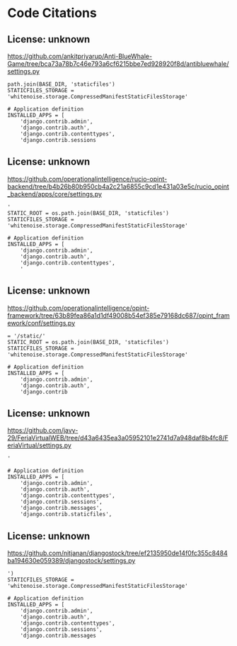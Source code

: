 # Code Citations

## License: unknown
https://github.com/ankitpriyarup/Anti-BlueWhale-Game/tree/bca73a78b7c46e793a6cf6215bbe7ed928920f8d/antibluewhale/settings.py

```
path.join(BASE_DIR, 'staticfiles')
STATICFILES_STORAGE = 'whitenoise.storage.CompressedManifestStaticFilesStorage'

# Application definition
INSTALLED_APPS = [
    'django.contrib.admin',
    'django.contrib.auth',
    'django.contrib.contenttypes',
    'django.contrib.sessions
```


## License: unknown
https://github.com/operationalintelligence/rucio-opint-backend/tree/b4b26b80b950cb4a2c21a6855c9cd1e431a03e5c/rucio_opint_backend/apps/core/settings.py

```
'
STATIC_ROOT = os.path.join(BASE_DIR, 'staticfiles')
STATICFILES_STORAGE = 'whitenoise.storage.CompressedManifestStaticFilesStorage'

# Application definition
INSTALLED_APPS = [
    'django.contrib.admin',
    'django.contrib.auth',
    'django.contrib.contenttypes',
    '
```


## License: unknown
https://github.com/operationalintelligence/opint-framework/tree/63b89fea86a1d1df49008b54ef385e79168dc687/opint_framework/conf/settings.py

```
= '/static/'
STATIC_ROOT = os.path.join(BASE_DIR, 'staticfiles')
STATICFILES_STORAGE = 'whitenoise.storage.CompressedManifestStaticFilesStorage'

# Application definition
INSTALLED_APPS = [
    'django.contrib.admin',
    'django.contrib.auth',
    'django.contrib
```


## License: unknown
https://github.com/javy-29/FeriaVirtualWEB/tree/d43a6435ea3a05952101e2741d7a948daf8b4fc8/FeriaVirtual/settings.py

```
'

# Application definition
INSTALLED_APPS = [
    'django.contrib.admin',
    'django.contrib.auth',
    'django.contrib.contenttypes',
    'django.contrib.sessions',
    'django.contrib.messages',
    'django.contrib.staticfiles',
```


## License: unknown
https://github.com/nitjanan/djangostock/tree/ef2135950de14f0fc355c8484ba194630e059389/djangostock/settings.py

```
')
STATICFILES_STORAGE = 'whitenoise.storage.CompressedManifestStaticFilesStorage'

# Application definition
INSTALLED_APPS = [
    'django.contrib.admin',
    'django.contrib.auth',
    'django.contrib.contenttypes',
    'django.contrib.sessions',
    'django.contrib.messages
```


